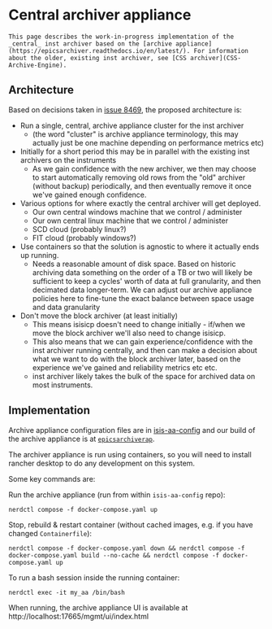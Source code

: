 # Central archiver appliance

```{note}
This page describes the work-in-progress implementation of the _central_ inst archiver based on the [archive appliance](https://epicsarchiver.readthedocs.io/en/latest/). For information about the older, existing inst archiver, see [CSS archiver](CSS-Archive-Engine).
```

## Architecture

Based on decisions taken in [issue 8469](https://github.com/ISISComputingGroup/IBEX/issues/8489), the proposed architecture is:

- Run a single, central, archive appliance cluster for the inst archiver
  * (the word "cluster" is archive appliance terminology, this may actually just be one machine depending on performance metrics etc)
- Initially for a short period this may be in parallel with the existing inst archivers on the instruments
  * As we gain confidence with the new archiver, we then may choose to start automatically removing old rows from the "old" archiver (without backup) periodically, and then eventually remove it once we've gained enough confidence.
- Various options for where exactly the central archiver will get deployed.
  * Our own central windows machine that we control / administer
  * Our own central linux machine that we control / administer
  * SCD cloud (probably linux?)
  * FIT cloud (probably windows?)
- Use containers so that the solution is agnostic to where it actually ends up running.
  * Needs a reasonable amount of disk space. Based on historic archiving data something on the order of a TB or two will likely be sufficient to keep a cycles' worth of data at full granularity, and then decimated data longer-term.
        We can adjust our archive appliance policies here to fine-tune the exact balance between space usage and data granularity
- Don't move the block archiver (at least initially)
  * This means isisicp doesn't need to change initially - if/when we move the block archiver we'll also need to change isisicp.
  * This also means that we can gain experience/confidence with the inst archiver running centrally, and then can make a decision about what we want to do with the block archiver later, based on the experience we've gained and reliability metrics etc etc.
  * inst archiver likely takes the bulk of the space for archived data on most instruments.

## Implementation

Archive appliance configuration files are in [isis-aa-config](https://github.com/isiscomputinggroup/isis-aa-config) and our build of the archive appliance is at [`epicsarchiverap`](https://github.com/isiscomputinggroup/epicsarchiverap).

The archiver appliance is run using containers, so you will need to install rancher desktop to do any development on this system.

Some key commands are:

Run the archive appliance (run from within `isis-aa-config` repo):
```
nerdctl compose -f docker-compose.yaml up
```

Stop, rebuild & restart container (without cached images, e.g. if you have changed `Containerfile`):
```
nerdctl compose -f docker-compose.yaml down && nerdctl compose -f docker-compose.yaml build --no-cache && nerdctl compose -f docker-compose.yaml up
```

To run a bash session inside the running container:
```
nerdctl exec -it my_aa /bin/bash
```

When running, the archive appliance UI is available at http://localhost:17665/mgmt/ui/index.html

